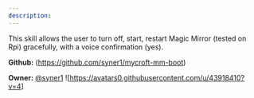 ```yaml
---
description: 
---
```

This skill allows the user to turn off, start, restart Magic Mirror (tested on Rpi) gracefully, with a voice confirmation (yes).

**Github:** (https://github.com/syner1/mycroft-mm-boot)

**Owner:** [@syner1](https://github.com/syner1) ![https://avatars0.githubusercontent.com/u/43918410?v=4]

